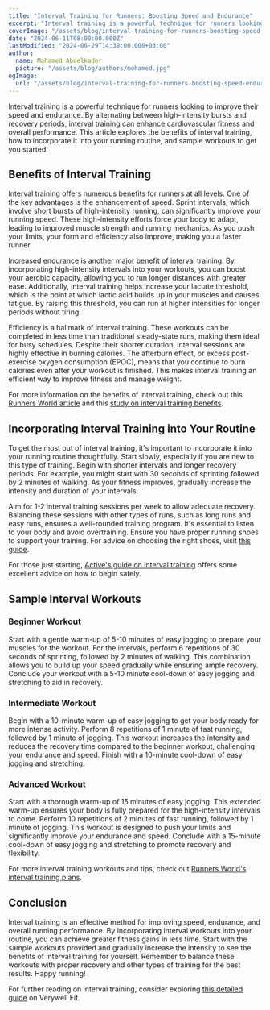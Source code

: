```yaml
---
title: "Interval Training for Runners: Boosting Speed and Endurance"
excerpt: "Interval training is a powerful technique for runners looking to improve their speed and endurance. This article explores the benefits of interval training, how to incorporate it into your running routine, and sample workouts to get you started."
coverImage: "/assets/blog/interval-training-for-runners-boosting-speed-endurance/cover.webp"
date: "2024-06-11T08:00:00.000Z"
lastModified: "2024-06-29T14:38:00.000+03:00"
author:
  name: Mohamed Abdelkader
  picture: "/assets/blog/authors/mohamed.jpg"
ogImage:
  url: "/assets/blog/interval-training-for-runners-boosting-speed-endurance/cover.webp"
---
```


Interval training is a powerful technique for runners looking to improve their speed and endurance. By alternating between high-intensity bursts and recovery periods, interval training can enhance cardiovascular fitness and overall performance. This article explores the benefits of interval training, how to incorporate it into your running routine, and sample workouts to get you started.

## Benefits of Interval Training

Interval training offers numerous benefits for runners at all levels. One of the key advantages is the enhancement of speed. Sprint intervals, which involve short bursts of high-intensity running, can significantly improve your running speed. These high-intensity efforts force your body to adapt, leading to improved muscle strength and running mechanics. As you push your limits, your form and efficiency also improve, making you a faster runner.

Increased endurance is another major benefit of interval training. By incorporating high-intensity intervals into your workouts, you can boost your aerobic capacity, allowing you to run longer distances with greater ease. Additionally, interval training helps increase your lactate threshold, which is the point at which lactic acid builds up in your muscles and causes fatigue. By raising this threshold, you can run at higher intensities for longer periods without tiring.

Efficiency is a hallmark of interval training. These workouts can be completed in less time than traditional steady-state runs, making them ideal for busy schedules. Despite their shorter duration, interval sessions are highly effective in burning calories. The afterburn effect, or excess post-exercise oxygen consumption (EPOC), means that you continue to burn calories even after your workout is finished. This makes interval training an efficient way to improve fitness and manage weight.

For more information on the benefits of interval training, check out this [Runners World article](https://www.runnersworld.com/uk/training/a761676/interval-training-for-runners/) and this [study on interval training benefits](https://www.ncbi.nlm.nih.gov/pmc/articles/PMC2991639/).

## Incorporating Interval Training into Your Routine

To get the most out of interval training, it's important to incorporate it into your running routine thoughtfully. Start slowly, especially if you are new to this type of training. Begin with shorter intervals and longer recovery periods. For example, you might start with 30 seconds of sprinting followed by 2 minutes of walking. As your fitness improves, gradually increase the intensity and duration of your intervals.

Aim for 1-2 interval training sessions per week to allow adequate recovery. Balancing these sessions with other types of runs, such as long runs and easy runs, ensures a well-rounded training program. It's essential to listen to your body and avoid overtraining. Ensure you have proper running shoes to support your training. For advice on choosing the right shoes, visit [this guide](https://www.runnersworld.com/gear/a20853725/how-to-choose-the-right-running-shoes/).

For those just starting, [Active's guide on interval training](https://www.active.com/running/articles/interval-training-for-beginners) offers some excellent advice on how to begin safely.

## Sample Interval Workouts

### Beginner Workout

Start with a gentle warm-up of 5-10 minutes of easy jogging to prepare your muscles for the workout. For the intervals, perform 6 repetitions of 30 seconds of sprinting, followed by 2 minutes of walking. This combination allows you to build up your speed gradually while ensuring ample recovery. Conclude your workout with a 5-10 minute cool-down of easy jogging and stretching to aid in recovery.

### Intermediate Workout

Begin with a 10-minute warm-up of easy jogging to get your body ready for more intense activity. Perform 8 repetitions of 1 minute of fast running, followed by 1 minute of jogging. This workout increases the intensity and reduces the recovery time compared to the beginner workout, challenging your endurance and speed. Finish with a 10-minute cool-down of easy jogging and stretching.

### Advanced Workout

Start with a thorough warm-up of 15 minutes of easy jogging. This extended warm-up ensures your body is fully prepared for the high-intensity intervals to come. Perform 10 repetitions of 2 minutes of fast running, followed by 1 minute of jogging. This workout is designed to push your limits and significantly improve your endurance and speed. Conclude with a 15-minute cool-down of easy jogging and stretching to promote recovery and flexibility.

For more interval training workouts and tips, check out [Runners World's interval training plans](https://www.runnersworld.com/uk/training/a761676/interval-training-for-runners/).

## Conclusion

Interval training is an effective method for improving speed, endurance, and overall running performance. By incorporating interval workouts into your routine, you can achieve greater fitness gains in less time. Start with the sample workouts provided and gradually increase the intensity to see the benefits of interval training for yourself. Remember to balance these workouts with proper recovery and other types of training for the best results. Happy running!

For further reading on interval training, consider exploring [this detailed guide](https://www.verywellfit.com/interval-training-workouts-1231545) on Verywell Fit.

